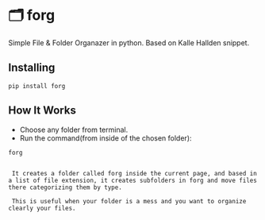 # 🗂 forg
Simple File & Folder Organazer in python. Based on Kalle Hallden snippet.


 
 ## Installing
 ```
 pip install forg
 ```
 ## How It Works
 
- Choose any folder from terminal.
- Run the command(from inside of the chosen folder):

``` 
forg


 It creates a folder called forg inside the current page, and based in a list of file extension, it creates subfolders in forg and move files there categorizing them by type.
 
 This is useful when your folder is a mess and you want to organize clearly your files.
